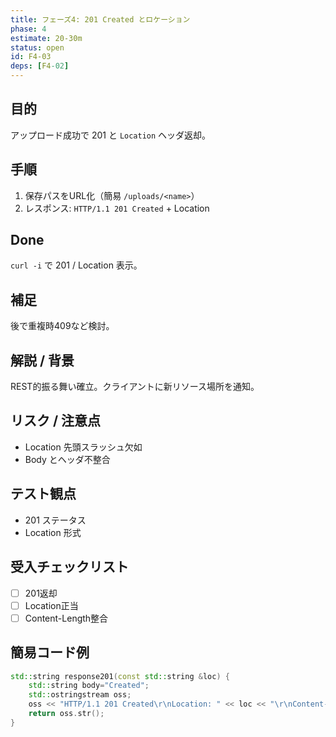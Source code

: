 ```yaml
---
title: フェーズ4: 201 Created とロケーション
phase: 4
estimate: 20-30m
status: open
id: F4-03
deps: [F4-02]
---
```


## 目的
アップロード成功で 201 と `Location` ヘッダ返却。

## 手順
1. 保存パスをURL化（簡易 `/uploads/<name>`）
2. レスポンス: `HTTP/1.1 201 Created` + Location

## Done
`curl -i` で 201 / Location 表示。

## 補足
後で重複時409など検討。

## 解説 / 背景
REST的振る舞い確立。クライアントに新リソース場所を通知。

## リスク / 注意点
- Location 先頭スラッシュ欠如
- Body とヘッダ不整合

## テスト観点
- 201 ステータス
- Location 形式

## 受入チェックリスト
- [ ] 201返却
- [ ] Location正当
- [ ] Content-Length整合

## 簡易コード例
```cpp
std::string response201(const std::string &loc) {
	std::string body="Created";
	std::ostringstream oss;
	oss << "HTTP/1.1 201 Created\r\nLocation: " << loc << "\r\nContent-Length: " << body.size() << "\r\n\r\n" << body;
	return oss.str();
}
```

